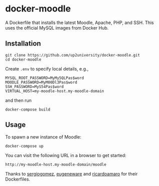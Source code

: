 docker-moodle
=============

A Dockerfile that installs the latest Moodle, Apache, PHP, and SSH. This uses the official MySQL images from Docker Hub.

## Installation

```
git clone https://github.com/up2university/docker-moodle.git
cd docker-moodle
```

Create ```.env``` to specify local details, e.g.,

```
MYSQL_ROOT_PASSWORD=MyMy5QLPas$word
MOODLE_PASSWORD=MyM00Dl3Pas$word
SSH_PASSWORD=MyS54Pas$word
VIRTUAL_HOST=my-moodle-host.my-moodle-domain
```

and then run

```
docker-compose build
```

## Usage

To spawn a new instance of Moodle:

```
docker-compose up
```

You can visit the following URL in a browser to get started:

```
http://my-moodle-host.my-moodle-domain/moodle
```

Thanks to [sergiogomez](https://github.com/sergiogomez), [eugeneware](https://github.com/eugeneware) and [ricardoamaro](https://github.com/ricardoamaro) for their Dockerfiles.
